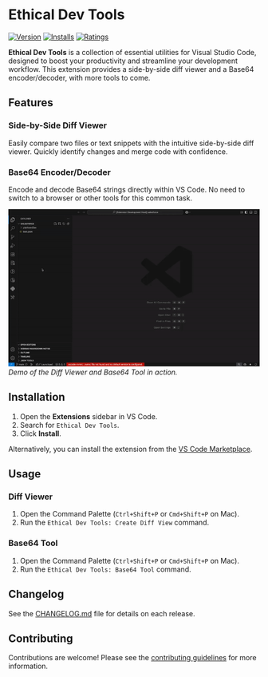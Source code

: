 # Ethical Dev Tools

[![Version](https://img.shields.io/visual-studio-marketplace/v/ankitmalikg2.ethical-dev-tools.svg)](https://marketplace.visualstudio.com/items?itemName=ankitmalikg2.ethical-dev-tools)
[![Installs](https://img.shields.io/visual-studio-marketplace/i/ankitmalikg2.ethical-dev-tools.svg)](https://marketplace.visualstudio.com/items?itemName=ankitmalikg2.ethical-dev-tools)
[![Ratings](https://img.shields.io/visual-studio-marketplace/r/ankitmalikg2.ethical-dev-tools.svg)](https://marketplace.visualstudio.com/items?itemName=ankitmalikg2.ethical-dev-tools)

**Ethical Dev Tools** is a collection of essential utilities for Visual Studio Code, designed to boost your productivity and streamline your development workflow. This extension provides a side-by-side diff viewer and a Base64 encoder/decoder, with more tools to come.

## Features

### Side-by-Side Diff Viewer
Easily compare two files or text snippets with the intuitive side-by-side diff viewer. Quickly identify changes and merge code with confidence.

### Base64 Encoder/Decoder

Encode and decode Base64 strings directly within VS Code. No need to switch to a browser or other tools for this common task.


![Diff-Viewer and Base64-Tool Demo](https://github.com/ankitmalikg2/ethical-dev-tools/raw/main/media/dev-tools-working.gif)  
*Demo of the Diff Viewer and Base64 Tool in action.*

## Installation

1.  Open the **Extensions** sidebar in VS Code.
2.  Search for `Ethical Dev Tools`.
3.  Click **Install**.

Alternatively, you can install the extension from the [VS Code Marketplace](https://marketplace.visualstudio.com/items?itemName=ankitmalikg2.ethical-dev-tools).

## Usage

### Diff Viewer

1.  Open the Command Palette (`Ctrl+Shift+P` or `Cmd+Shift+P` on Mac).
2.  Run the `Ethical Dev Tools: Create Diff View` command.

### Base64 Tool

1.  Open the Command Palette (`Ctrl+Shift+P` or `Cmd+Shift+P` on Mac).
2.  Run the `Ethical Dev Tools: Base64 Tool` command.


## Changelog

See the [CHANGELOG.md](CHANGELOG.md) file for details on each release.

## Contributing

Contributions are welcome! Please see the [contributing guidelines](https://github.com/ankitmalikg2/ethical-dev-tools/blob/main/CONTRIBUTING.md) for more information.
